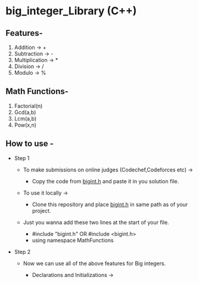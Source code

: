 # big_integer_Library (C++)

## Features-

 1) Addition -> +
 2) Subtraction -> -
 3) Multiplication -> *
 4) Division -> /
 5) Modulo -> %


## Math Functions-
 
 1) Factorial(n)
 2) Gcd(a,b)
 3) Lcm(a,b)
 4) Pow(x,n)
 
 
## How to use -

* Step 1
    * To make submissions on online judges (Codechef,Codeforces etc) ->
    
      * Copy the code from [bigint.h](https://github.com/AryanBansal21/big_integer_Library/blob/main/bigint.h) and paste it in you solution file.
      
    * To use it locally ->
    
      * Clone this repository and place [bigint.h](https://github.com/AryanBansal21/big_integer_Library/blob/main/bigint.h) in same path as of your project.
     
     * Just you wanna add these two lines at the start of your file.
     
       * #include "bigint.h" OR #include <bigint.h>
       * using namespace MathFunctions
    
* Step 2

  * Now we can use all of the above features for Big integers.
  
    * Declarations and Initializations ->
     
     
    
    
      


